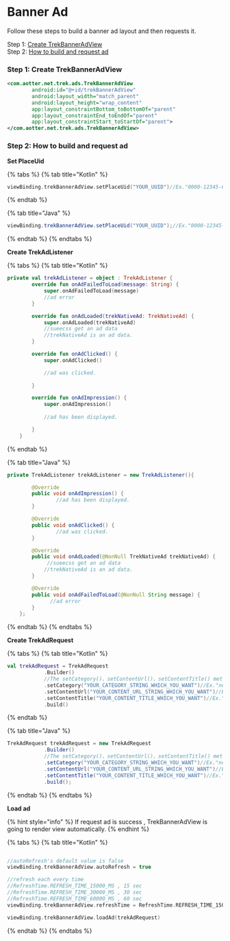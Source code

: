 # Banner Ad

Follow these steps to build a banner ad layout and then requests it.

Step 1: [Create TrekBannerAdView](banner-ad.md#step-1-create-banner-ad-layout)\
Step 2: [How to build and request ad](banner-ad.md#step-2-how-to-build-and-request-ad)&#x20;

### Step 1: Create TrekBannerAdView

```xml
<com.aotter.net.trek.ads.TrekBannerAdView
        android:id="@+id/trekBannerAdView"
        android:layout_width="match_parent"
        android:layout_height="wrap_content"
        app:layout_constraintBottom_toBottomOf="parent"
        app:layout_constraintEnd_toEndOf="parent"
        app:layout_constraintStart_toStartOf="parent">
</com.aotter.net.trek.ads.TrekBannerAdView>
```

### Step 2: How to build and request ad&#x20;

**Set PlaceUid**

{% tabs %}
{% tab title="Kotlin" %}
```kotlin
viewBinding.trekBannerAdView.setPlaceUid("YOUR_UUID")//Ex."0000-12345-6789-000"
```
{% endtab %}

{% tab title="Java" %}
```java
viewBinding.trekBannerAdView.setPlaceUid("YOUR_UUID");//Ex."0000-12345-6789-000"
```
{% endtab %}
{% endtabs %}

**Create TrekAdListener**

{% tabs %}
{% tab title="Kotlin" %}
```kotlin
private val trekAdListener = object : TrekAdListener {
        override fun onAdFailedToLoad(message: String) {
            super.onAdFailedToLoad(message)
            //ad error
        }

        override fun onAdLoaded(trekNativeAd: TrekNativeAd) {
            super.onAdLoaded(trekNativeAd)
            //sueecss get an ad data
            //trekNativeAd is an ad data.
        }

        override fun onAdClicked() {
            super.onAdClicked()

            //ad was clicked.
            
        }

        override fun onAdImpression() {
            super.onAdImpression()
            
            //ad has been displayed.

        }
    }
```
{% endtab %}

{% tab title="Java" %}
```java
private TrekAdListener trekAdListener = new TrekAdListener(){

        @Override
        public void onAdImpression() {
                //ad has been displayed.
        }

        @Override
        public void onAdClicked() {
                //ad was clicked.
        }

        @Override
        public void onAdLoaded(@NonNull TrekNativeAd trekNativeAd) {
             //sueecss get an ad data
            //trekNativeAd is an ad data.
        }

        @Override
        public void onAdFailedToLoad(@NonNull String message) {
              //ad error  
        }
    };
```
{% endtab %}
{% endtabs %}

**Create TrekAdRequest**

{% tabs %}
{% tab title="Kotlin" %}
```kotlin
val trekAdRequest = TrekAdRequest
            .Builder()
            //The setCategory()、setContentUrl()、setContentTitle() method is optional. You can skip it if you don't want to set it.
            .setCategory("YOUR_CATEGORY_STRING_WHICH_YOU_WANT")//Ex."news"
            .setContentUrl("YOUR_CONTENT_URL_STRING_WHICH_YOU_WANT")//Ex."https://agirls.aotter.net/"
            .setContentTitle("YOUR_CONTENT_TITLE_WHICH_YOU_WANT")//Ex."電獺少女"
            .build()
```
{% endtab %}

{% tab title="Java" %}
```java
TrekAdRequest trekAdRequest = new TrekAdRequest
            .Builder()
            //The setCategory()、setContentUrl()、setContentTitle() method is optional. You can skip it if you don't want to set it.
            .setCategory("YOUR_CATEGORY_STRING_WHICH_YOU_WANT")//Ex."news"
            .setContentUrl("YOUR_CONTENT_URL_STRING_WHICH_YOU_WANT")//Ex."https://agirls.aotter.net/"
            .setContentTitle("YOUR_CONTENT_TITLE_WHICH_YOU_WANT")//Ex."電獺少女"
            .build();
```
{% endtab %}
{% endtabs %}

**Load ad**

{% hint style="info" %}
If request ad is  success , TrekBannerAdView is going to render view automatically.
{% endhint %}

{% tabs %}
{% tab title="Kotlin" %}
```kotlin

//autoRefresh's default value is false
viewBinding.trekBannerAdView.autoRefresh = true

//refresh each every time 
//RefreshTime.REFRESH_TIME_15000_MS , 15 sec
//RefreshTime.REFRESH_TIME_30000_MS , 30 sec
//RefreshTime.REFRESH_TIME_60000_MS , 60 sec
viewBinding.trekBannerAdView.refreshTime = RefreshTime.REFRESH_TIME_15000_MS

viewBinding.trekBannerAdView.loadAd(trekAdRequest)
```
{% endtab %}
{% endtabs %}
